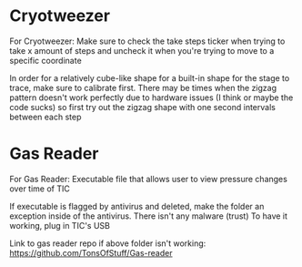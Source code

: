 # Cryotweezer
For Cryotweezer:
Make sure to check the take steps ticker when trying to take x amount of steps and uncheck it when you're trying to move to a specific coordinate

In order for a relatively cube-like shape for a built-in shape for the stage to trace, make sure to calibrate first. There may be times when the zigzag pattern doesn't work perfectly due to hardware issues (I think or maybe the code sucks) so first try out the zigzag shape with one second intervals between each step


# Gas Reader
For Gas Reader:
Executable file that allows user to view pressure changes over time of TIC

If executable is flagged by antivirus and deleted, make the folder an exception inside of the antivirus. There isn't any malware (trust) To have it working, plug in TIC's USB

Link to gas reader repo if above folder isn't working: https://github.com/TonsOfStuff/Gas-reader